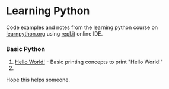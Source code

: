 # Learning Python
Code examples and notes from the learning python course on [learnpython.org](www.learnpython.org) using [repl.it](https://repl.it) online IDE.

### Basic Python

1. [Hello World!]() - Basic printing concepts to print "Hello World!"
2. ​

Hope this helps someone.
